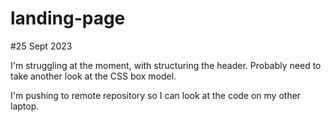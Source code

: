 # landing-page

#25 Sept 2023

I'm struggling at the moment, with structuring the header. Probably need to take another look at the CSS box model.

I'm pushing to remote repository so I can look at the code on my other laptop.